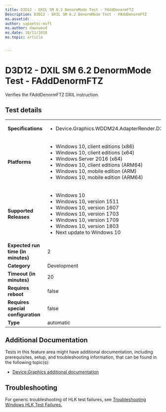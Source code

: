 ```yaml
---
title: D3D12 - DXIL SM 6.2 DenormMode Test - FAddDenormFTZ
Description: D3D12 - DXIL SM 6.2 DenormMode Test - FAddDenormFTZ
ms.assetid: 
author: sapaetsc-msft
ms.author: dawnwood
ms.date: 10/11/2018
ms.topic: article


---
```


# D3D12 - DXIL SM 6.2 DenormMode Test - FAddDenormFTZ

Verifies the FAddDenormFTZ DXIL instruction.

## Test details
|||
|---|---|
| **Specifications**  | <ul><li>Device.Graphics.WDDM24.AdapterRender.D3D12.DXILCore.ShaderModel62.CoreRequirement</li></ul> |  
| **Platforms**   | <ul><li>Windows 10, client editions (x86)</li><li>Windows 10, client editions (x64)</li><li>Windows Server 2016 (x64)</li><li>Windows 10, client editions (ARM64)</li><li>Windows 10, mobile edition (ARM)</li><li>Windows 10, mobile edition (ARM64)</li></ul> |
| **Supported Releases** | <ul><li>Windows 10</li><li>Windows 10, version 1511</li><li>Windows 10, version 1607</li><li>Windows 10, version 1703</li><li>Windows 10, version 1709</li><li>Windows 10, version 1803</li><li>Next update to Windows 10</li></ul> |
|**Expected run time (in minutes)**| 2 |
|**Category**| Development |
|**Timeout (in minutes)**| 20 |
|**Requires reboot**| false |
|**Requires special configuration**| false |
|**Type**| automatic |




## Additional Documentation
Tests in this feature area might have additional documentation, including prerequisites, setup, and troubleshooting information, that can be found in the following topic(s): <ul><li>[Device.Graphics additional documentation](device-graphics-additional-documentation.md)</li></ul>

## Troubleshooting
For generic troubleshooting of HLK test failures, see [Troubleshooting Windows HLK Test Failures.](..\user\troubleshooting-windows-hlk-test-failures.md)